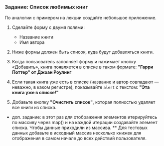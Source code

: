 ### Задание: Список любимых книг

По аналогии с примером на лекции создайте небольшое приложение.

1. Сделайте форму с двумя полями:
   - Название книги
   - Имя автора

2. Ниже формы должен быть список, куда будут добавляться книги.

3. Когда пользователь заполняет форму и нажимает кнопку «Добавить», книга появляется в списке в таком формате:
   **"Гарри Поттер" от Джоан Роулинг**

4. Если такая книга уже есть в списке (название и автор совпадают — неважно, в каком регистре), показывайте `alert` с текстом:
   **"Эта книга уже в списке!"**

5. Добавьте кнопку **"Очистить список"**, которая полностью удаляет все книги из списка.

* доп. задание: в этот раз для отображения элементов итерируйтесь по массиву через map() и на каждой итерации создавайте элемент списка. Чтобы данные приходили из массива. 
** Для тестовых данных добавьте в исходный массив несколько книжек для отображения в самом начале до всех действий пользователя.
